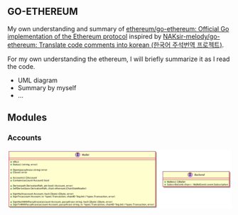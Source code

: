 ## GO-ETHEREUM

My own understanding and summary of [ethereum/go-ethereum: Official Go implementation of the Ethereum protocol](https://github.com/ethereum/go-ethereum) inspired by [NAKsir-melody/go-ethereum: Translate code comments into korean (한국어 주석번역 프로젝트)](https://github.com/NAKsir-melody/go-ethereum).

For my own understanding the ethereum, I will briefly summarize it as I read the code.

- UML diagram
- Summary by myself
- ...

## Modules

### Accounts

![accounts.go](./accounts/accounts.png)
